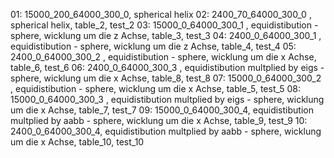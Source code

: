 01: 15000_200_64000_300_0,  spherical helix
02: 2400_70_64000_300_0 ,   spherical helix, table_2, test_2
03: 15000_0_64000_300_1 ,   equidistibution - sphere, wicklung um die z Achse, table_3, test_3
04: 2400_0_64000_300_1 ,    equidistibution - sphere, wicklung um die z Achse, table_4, test_4
05: 2400_0_64000_300_2 ,    equidistibution - sphere, wicklung um die x Achse, table_6, test_6
06: 2400_0_64000_300_3 ,    equidistibution multplied by eigs - sphere, wicklung um die x Achse, table_8, test_8
07: 15000_0_64000_300_2 ,   equidistibution - sphere, wicklung um die x Achse, table_5, test_5
08: 15000_0_64000_300_3 ,   equidistibution multplied by eigs - sphere, wicklung um die x Achse, table_7, test_7
09: 15000_0_64000_300_4,    equidistibution multplied by aabb - sphere, wicklung um die x Achse, table_9, test_9
10: 2400_0_64000_300_4,     equidistibution multplied by aabb - sphere, wicklung um die x Achse, table_10, test_10


